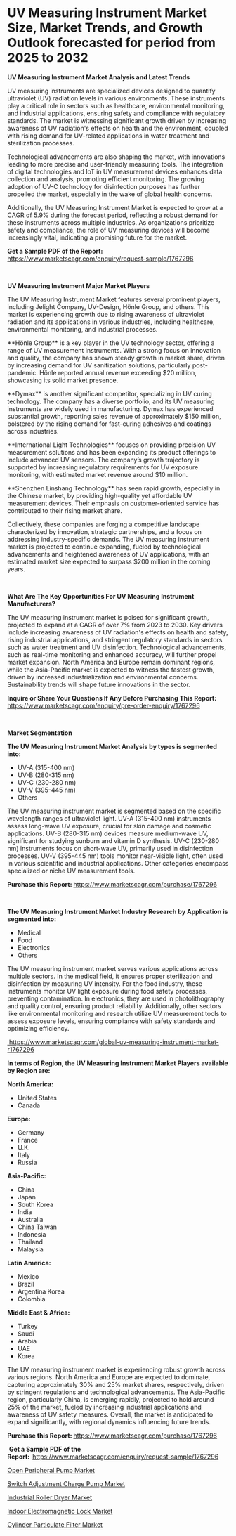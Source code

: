 <p><h1>UV Measuring Instrument Market Size, Market Trends, and Growth Outlook forecasted for period from 2025 to 2032</h1></p><p><strong>UV Measuring Instrument Market Analysis and Latest Trends</strong></p>
<p><p>UV measuring instruments are specialized devices designed to quantify ultraviolet (UV) radiation levels in various environments. These instruments play a critical role in sectors such as healthcare, environmental monitoring, and industrial applications, ensuring safety and compliance with regulatory standards. The market is witnessing significant growth driven by increasing awareness of UV radiation's effects on health and the environment, coupled with rising demand for UV-related applications in water treatment and sterilization processes.</p><p>Technological advancements are also shaping the market, with innovations leading to more precise and user-friendly measuring tools. The integration of digital technologies and IoT in UV measurement devices enhances data collection and analysis, promoting efficient monitoring. The growing adoption of UV-C technology for disinfection purposes has further propelled the market, especially in the wake of global health concerns.</p><p>Additionally, the UV Measuring Instrument Market is expected to grow at a CAGR of 5.9% during the forecast period, reflecting a robust demand for these instruments across multiple industries. As organizations prioritize safety and compliance, the role of UV measuring devices will become increasingly vital, indicating a promising future for the market.</p></p>
<p><strong>Get a Sample PDF of the Report:&nbsp;</strong> <a href="https://www.marketscagr.com/enquiry/request-sample/1767296?utm_campaign=2113&utm_medium=2&utm_source=Github&utm_content=ia&utm_term=11042025&utm_id=uv-measuring-instrument">https://www.marketscagr.com/enquiry/request-sample/1767296</a></p>
<p>&nbsp;</p>
<p><strong>UV Measuring Instrument Major Market Players</strong></p>
<p><p>The UV Measuring Instrument Market features several prominent players, including Jelight Company, UV-Design, Hönle Group, and others. This market is experiencing growth due to rising awareness of ultraviolet radiation and its applications in various industries, including healthcare, environmental monitoring, and industrial processes.</p><p>**Hönle Group** is a key player in the UV technology sector, offering a range of UV measurement instruments. With a strong focus on innovation and quality, the company has shown steady growth in market share, driven by increasing demand for UV sanitization solutions, particularly post-pandemic. Hönle reported annual revenue exceeding $20 million, showcasing its solid market presence.</p><p>**Dymax** is another significant competitor, specializing in UV curing technology. The company has a diverse portfolio, and its UV measuring instruments are widely used in manufacturing. Dymax has experienced substantial growth, reporting sales revenue of approximately $150 million, bolstered by the rising demand for fast-curing adhesives and coatings across industries.</p><p>**International Light Technologies** focuses on providing precision UV measurement solutions and has been expanding its product offerings to include advanced UV sensors. The company’s growth trajectory is supported by increasing regulatory requirements for UV exposure monitoring, with estimated market revenue around $10 million.</p><p>**Shenzhen Linshang Technology** has seen rapid growth, especially in the Chinese market, by providing high-quality yet affordable UV measurement devices. Their emphasis on customer-oriented service has contributed to their rising market share.</p><p>Collectively, these companies are forging a competitive landscape characterized by innovation, strategic partnerships, and a focus on addressing industry-specific demands. The UV measuring instrument market is projected to continue expanding, fueled by technological advancements and heightened awareness of UV applications, with an estimated market size expected to surpass $200 million in the coming years.</p></p>
<p>&nbsp;</p>
<p><strong>What Are The Key Opportunities For UV Measuring Instrument Manufacturers?</strong></p>
<p><p>The UV measuring instrument market is poised for significant growth, projected to expand at a CAGR of over 7% from 2023 to 2030. Key drivers include increasing awareness of UV radiation's effects on health and safety, rising industrial applications, and stringent regulatory standards in sectors such as water treatment and UV disinfection. Technological advancements, such as real-time monitoring and enhanced accuracy, will further propel market expansion. North America and Europe remain dominant regions, while the Asia-Pacific market is expected to witness the fastest growth, driven by increased industrialization and environmental concerns. Sustainability trends will shape future innovations in the sector.</p></p>
<p><strong>Inquire or Share Your Questions If Any Before Purchasing This Report:</strong> <a href="https://www.marketscagr.com/enquiry/pre-order-enquiry/1767296?utm_campaign=2113&utm_medium=2&utm_source=Github&utm_content=ia&utm_term=11042025&utm_id=uv-measuring-instrument">https://www.marketscagr.com/enquiry/pre-order-enquiry/1767296</a></p>
<p>&nbsp;</p>
<p><strong>Market Segmentation</strong></p>
<p><strong>The UV Measuring Instrument Market Analysis by types is segmented into:</strong></p>
<p><ul><li>UV-A (315-400 nm)</li><li>UV-B (280-315 nm)</li><li>UV-C (230-280 nm)</li><li>UV-V (395-445 nm)</li><li>Others</li></ul></p>
<p><p>The UV measuring instrument market is segmented based on the specific wavelength ranges of ultraviolet light. UV-A (315-400 nm) instruments assess long-wave UV exposure, crucial for skin damage and cosmetic applications. UV-B (280-315 nm) devices measure medium-wave UV, significant for studying sunburn and vitamin D synthesis. UV-C (230-280 nm) instruments focus on short-wave UV, primarily used in disinfection processes. UV-V (395-445 nm) tools monitor near-visible light, often used in various scientific and industrial applications. Other categories encompass specialized or niche UV measurement tools.</p></p>
<p><strong>Purchase this Report:&nbsp;</strong><a href="https://www.marketscagr.com/purchase/1767296?utm_campaign=2113&utm_medium=2&utm_source=Github&utm_content=ia&utm_term=11042025&utm_id=uv-measuring-instrument">https://www.marketscagr.com/purchase/1767296</a></p>
<p>&nbsp;</p>
<p><strong>The UV Measuring Instrument Market Industry Research by Application is segmented into:</strong></p>
<p><ul><li>Medical</li><li>Food</li><li>Electronics</li><li>Others</li></ul></p>
<p><p>The UV measuring instrument market serves various applications across multiple sectors. In the medical field, it ensures proper sterilization and disinfection by measuring UV intensity. For the food industry, these instruments monitor UV light exposure during food safety processes, preventing contamination. In electronics, they are used in photolithography and quality control, ensuring product reliability. Additionally, other sectors like environmental monitoring and research utilize UV measurement tools to assess exposure levels, ensuring compliance with safety standards and optimizing efficiency.</p></p>
<p><a href="https://www.marketscagr.com/global-uv-measuring-instrument-market-r1767296?utm_campaign=2113&utm_medium=2&utm_source=Github&utm_content=ia&utm_term=11042025&utm_id=uv-measuring-instrument">&nbsp;https://www.marketscagr.com/global-uv-measuring-instrument-market-r1767296</a></p>
<p><strong>In terms of Region, the UV Measuring Instrument Market Players available by Region are:</strong></p>
<p>
    <p> <strong> North America: </strong>
        <ul>
            <li>United States</li>
            <li>Canada</li>
        </ul>
        </p> 
    <p> <strong> Europe: </strong>
        <ul>
            <li>Germany</li>
            <li>France</li>
            <li>U.K.</li>
            <li>Italy</li>
            <li>Russia</li>
        </ul>
        </p> 
    <p> <strong> Asia-Pacific: </strong>
        <ul>
            <li>China</li>
            <li>Japan</li>
            <li>South Korea</li>
            <li>India</li>
            <li>Australia</li>
            <li>China Taiwan</li>
            <li>Indonesia</li>
            <li>Thailand</li>
            <li>Malaysia</li>
        </ul>
        </p> 
    <p> <strong> Latin America: </strong>
        <ul>
            <li>Mexico</li>
            <li>Brazil</li>
            <li>Argentina Korea</li>
            <li>Colombia</li>
        </ul>
        </p> 
    <p> <strong> Middle East & Africa: </strong>
        <ul>
            <li>Turkey</li>
            <li>Saudi</li>
            <li>Arabia</li>
            <li>UAE</li>
            <li>Korea</li>
        </ul>
    </p>
    </p>
<p><p>The UV measuring instrument market is experiencing robust growth across various regions. North America and Europe are expected to dominate, capturing approximately 30% and 25% market shares, respectively, driven by stringent regulations and technological advancements. The Asia-Pacific region, particularly China, is emerging rapidly, projected to hold around 25% of the market, fueled by increasing industrial applications and awareness of UV safety measures. Overall, the market is anticipated to expand significantly, with regional dynamics influencing future trends.</p></p>
<p><strong>Purchase this Report: </strong><a href="https://www.marketscagr.com/purchase/1767296?utm_campaign=2113&utm_medium=2&utm_source=Github&utm_content=ia&utm_term=11042025&utm_id=uv-measuring-instrument">https://www.marketscagr.com/purchase/1767296</a></p>
<p>&nbsp;<strong>Get a Sample PDF of the Report:&nbsp;&nbsp;</strong><a href="https://www.marketscagr.com/enquiry/request-sample/1767296?utm_campaign=2113&utm_medium=2&utm_source=Github&utm_content=ia&utm_term=11042025&utm_id=uv-measuring-instrument">https://www.marketscagr.com/enquiry/request-sample/1767296</a></p>
<p><strong></strong></p>
<p><p><a href="https://github.com/tentandyik/Market-Research-Report-List-1/blob/main/open-peripheral-pump-market.md?utm_campaign=2113&utm_medium=2&utm_source=Github&utm_content=ia&utm_term=11042025&utm_id=uv-measuring-instrument">Open Peripheral Pump Market</a></p><p><a href="https://github.com/biandnikelrs/Market-Research-Report-List-1/blob/main/switch-adjustment-charge-pump-market.md?utm_campaign=2113&utm_medium=2&utm_source=Github&utm_content=ia&utm_term=11042025&utm_id=uv-measuring-instrument">Switch Adjustment Charge Pump Market</a></p><p><a href="https://github.com/lonanweaseh4/Market-Research-Report-List-1/blob/main/industrial-roller-dryer-market.md?utm_campaign=2113&utm_medium=2&utm_source=Github&utm_content=ia&utm_term=11042025&utm_id=uv-measuring-instrument">Industrial Roller Dryer Market</a></p><p><a href="https://github.com/mismannely/Market-Research-Report-List-1/blob/main/indoor-electromagnetic-lock-market.md?utm_campaign=2113&utm_medium=2&utm_source=Github&utm_content=ia&utm_term=11042025&utm_id=uv-measuring-instrument">Indoor Electromagnetic Lock Market</a></p><p><a href="https://github.com/myongfranzcs/Market-Research-Report-List-1/blob/main/cylinder-particulate-filter-market.md?utm_campaign=2113&utm_medium=2&utm_source=Github&utm_content=ia&utm_term=11042025&utm_id=uv-measuring-instrument">Cylinder Particulate Filter Market</a></p></p>